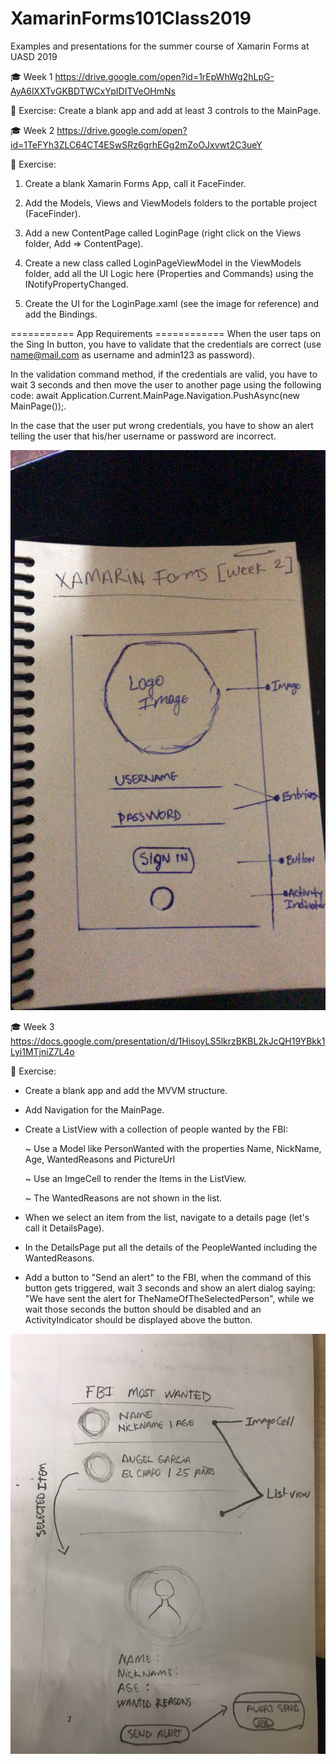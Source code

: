 # XamarinForms101Class2019
Examples and presentations for the summer course of Xamarin Forms at UASD 2019

🎓 Week 1 https://drive.google.com/open?id=1rEpWhWg2hLpG-AyA6lXXTvGKBDTWCxYpIDITVeOHmNs

🤠 Exercise: 
Create a blank app and add at least 3 controls to the MainPage.

🎓 Week 2 https://drive.google.com/open?id=1TeFYh3ZLC64CT4ESwSRz6grhEGg2mZoOJxvwt2C3ueY

🤠 Exercise:
1. Create a blank Xamarin Forms App, call it FaceFinder.

2. Add the Models, Views and ViewModels folders to the portable project (FaceFinder).

3. Add a new ContentPage called LoginPage (right click on the Views folder, Add => ContentPage).

4. Create a new class called LoginPageViewModel in the ViewModels folder, add all the UI Logic 
   here (Properties and Commands) using the INotifyPropertyChanged.

5. Create the UI for the LoginPage.xaml (see the image for reference) and add the Bindings.

=========== App Requirements ============
When the user taps on the Sing In button, you have to validate that the 
credentials are correct (use name@mail.com as username and admin123 as password).

In the validation command method, if the credentials are valid, you have to wait 3 seconds 
and then move the user to another page using the following code:
await Application.Current.MainPage.Navigation.PushAsync(new MainPage());.

In the case that the user put wrong credentials, you have to show an alert telling the user
that his/her username or password are incorrect.

![week 2 exercise](https://raw.githubusercontent.com/AngelGarcia13/XamarinForms101Class2019/master/Images/Week2%20Exercise.jpg)


🎓 Week 3 https://docs.google.com/presentation/d/1HisoyLS5lkrzBKBL2kJcQH19YBkk1Lyi1MTjniZ7L4o

🤠 Exercise:
- Create a blank app and add the MVVM structure.
- Add Navigation for the MainPage.
- Create a ListView with a collection of people wanted by the FBI:

	~ Use a Model like PersonWanted with the properties Name, NickName, Age, WantedReasons and PictureUrl
	
	~ Use an ImgeCell to render the Items in the ListView.
	
	~ The WantedReasons are not shown in the list.
	
- When we select an item from the list, navigate to a details page (let's call it DetailsPage).
- In the DetailsPage put all the details of the PeopleWanted including the WantedReasons.
- Add a button to "Send an alert" to the FBI, when the command of this button gets triggered, wait 3 seconds and show an alert dialog saying: "We have sent the alert for TheNameOfTheSelectedPerson", while we wait those seconds the button should be disabled and an ActivityIndicator should be displayed above the button.

![week 3 exercise](https://raw.githubusercontent.com/AngelGarcia13/XamarinForms101Class2019/master/Images/Week3%20Exercise.jpg)
